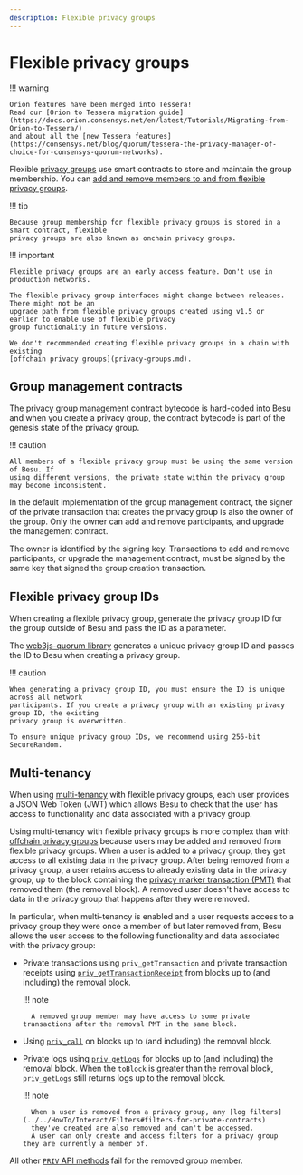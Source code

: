 ```yaml
---
description: Flexible privacy groups
---
```


# Flexible privacy groups

!!! warning

    Orion features have been merged into Tessera!
    Read our [Orion to Tessera migration guide](https://docs.orion.consensys.net/en/latest/Tutorials/Migrating-from-Orion-to-Tessera/)
    and about all the [new Tessera features](https://consensys.net/blog/quorum/tessera-the-privacy-manager-of-choice-for-consensys-quorum-networks).

Flexible [privacy groups](privacy-groups.md) use smart contracts to store and maintain the group membership.
You can [add and remove members to and from flexible privacy groups](../../how-to/use-privacy/flexible.md).

!!! tip

    Because group membership for flexible privacy groups is stored in a smart contract, flexible
    privacy groups are also known as onchain privacy groups.

!!! important

    Flexible privacy groups are an early access feature. Don't use in production networks.

    The flexible privacy group interfaces might change between releases. There might not be an
    upgrade path from flexible privacy groups created using v1.5 or earlier to enable use of flexible privacy
    group functionality in future versions.

    We don't recommended creating flexible privacy groups in a chain with existing
    [offchain privacy groups](privacy-groups.md).

## Group management contracts

The privacy group management contract bytecode is hard-coded into Besu and when you
create a privacy group, the contract bytecode is part of the genesis state of the privacy group.

!!! caution

    All members of a flexible privacy group must be using the same version of Besu. If
    using different versions, the private state within the privacy group may become inconsistent.

In the default implementation of the group management contract, the signer of the private transaction
that creates the privacy group is also the owner of the group. Only the owner can add and remove participants,
and upgrade the management contract.

The owner is identified by the signing key. Transactions to add and remove participants, or upgrade
the management contract, must be signed by the same key that signed the group creation transaction.

## Flexible privacy group IDs

When creating a flexible privacy group, generate the privacy group ID for the group outside of Besu
and pass the ID as a parameter.

The [web3js-quorum library](../../how-to/use-privacy/flexible.md) generates a unique privacy
group ID and passes the ID to Besu when creating a privacy group.

!!! caution

    When generating a privacy group ID, you must ensure the ID is unique across all network
    participants. If you create a privacy group with an existing privacy group ID, the existing
    privacy group is overwritten.

    To ensure unique privacy group IDs, we recommend using 256-bit SecureRandom.

## Multi-tenancy

When using [multi-tenancy](multi-tenancy.md) with flexible privacy groups, each user provides a JSON Web Token (JWT)
which allows Besu to check that the user has access to functionality and data associated with a privacy group.

Using multi-tenancy with flexible privacy groups is more complex than with [offchain privacy groups](privacy-groups.md)
because users may be added and removed from flexible privacy groups.
When a user is added to a privacy group, they get access to all existing data in the privacy group.
After being removed from a privacy group, a user retains access to already existing data in the privacy group, up to the
block containing the [privacy marker transaction (PMT)](private-transactions/processing.md) that removed them (the
removal block).
A removed user doesn't have access to data in the privacy group that happens after they were removed.

In particular, when multi-tenancy is enabled and a user requests access to a privacy group they were once a member of
but later removed from, Besu allows the user access to the following functionality and data associated with the privacy
group:

- Private transactions using `priv_getTransaction` and private transaction receipts using
  [`priv_getTransactionReceipt`](../../../reference/api/index.md#priv_gettransactionreceipt) from blocks up to (and
  including) the removal block.
  
    !!! note

        A removed group member may have access to some private transactions after the removal PMT in the same block.
  
- Using [`priv_call`](../../../reference/api/index.md#priv_call) on blocks up to (and including) the removal block.
  
- Private logs using [`priv_getLogs`](../../../reference/api/index.md#priv_getlogs) for blocks up to (and including) the
  removal block.
  When the `toBlock` is greater than the removal block, `priv_getLogs` still returns logs up to the removal block.
  
    !!! note

        When a user is removed from a privacy group, any [log filters](../../HowTo/Interact/Filters#filters-for-private-contracts)
        they've created are also removed and can't be accessed.
        A user can only create and access filters for a privacy group they are currently a member of.

All other [`PRIV` API methods](../../../reference/api/index.md#priv-methods) fail for the removed group member.

